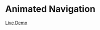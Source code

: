 # Animated Navigation

<a href="https://peaceful-minsky-437792.netlify.app/" target="_blank">Live Demo</a>